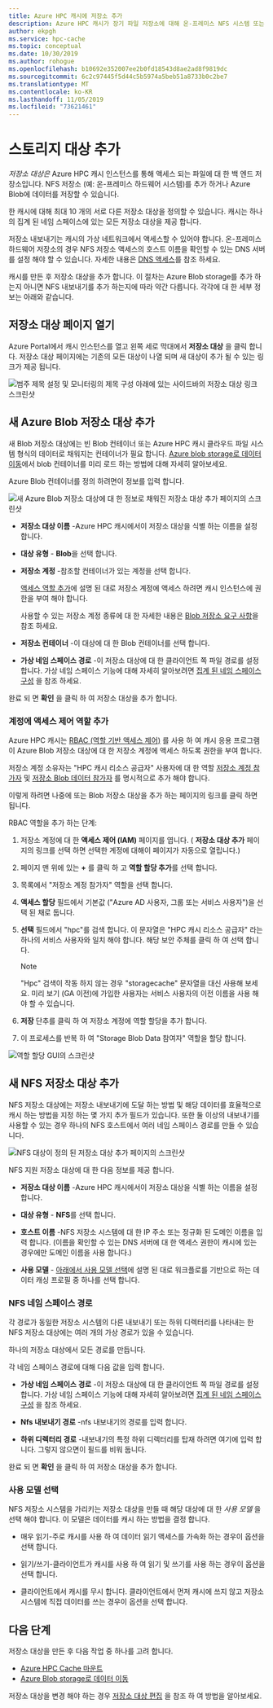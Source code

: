 ```yaml
---
title: Azure HPC 캐시에 저장소 추가
description: Azure HPC 캐시가 장기 파일 저장소에 대해 온-프레미스 NFS 시스템 또는 Azure Blob 컨테이너를 사용할 수 있도록 저장소 대상을 정의 하는 방법
author: ekpgh
ms.service: hpc-cache
ms.topic: conceptual
ms.date: 10/30/2019
ms.author: rohogue
ms.openlocfilehash: b10692e352007ee2b0fd18543d8ae2ad8f9819dc
ms.sourcegitcommit: 6c2c97445f5d44c5b5974a5beb51a8733b0c2be7
ms.translationtype: MT
ms.contentlocale: ko-KR
ms.lasthandoff: 11/05/2019
ms.locfileid: "73621461"
---
```

# <a name="add-storage-targets"></a>스토리지 대상 추가

*저장소 대상은* Azure HPC 캐시 인스턴스를 통해 액세스 되는 파일에 대 한 백 엔드 저장소입니다. NFS 저장소 (예: 온-프레미스 하드웨어 시스템)를 추가 하거나 Azure Blob에 데이터를 저장할 수 있습니다.

한 캐시에 대해 최대 10 개의 서로 다른 저장소 대상을 정의할 수 있습니다. 캐시는 하나의 집계 된 네임 스페이스에 있는 모든 저장소 대상을 제공 합니다.

저장소 내보내기는 캐시의 가상 네트워크에서 액세스할 수 있어야 합니다. 온-프레미스 하드웨어 저장소의 경우 NFS 저장소 액세스의 호스트 이름을 확인할 수 있는 DNS 서버를 설정 해야 할 수 있습니다. 자세한 내용은 [DNS 액세스](hpc-cache-prereqs.md#dns-access)를 참조 하세요.

캐시를 만든 후 저장소 대상을 추가 합니다. 이 절차는 Azure Blob storage를 추가 하는지 아니면 NFS 내보내기를 추가 하는지에 따라 약간 다릅니다. 각각에 대 한 세부 정보는 아래와 같습니다.

## <a name="open-the-storage-targets-page"></a>저장소 대상 페이지 열기

Azure Portal에서 캐시 인스턴스를 열고 왼쪽 세로 막대에서 **저장소 대상** 을 클릭 합니다. 저장소 대상 페이지에는 기존의 모든 대상이 나열 되며 새 대상이 추가 될 수 있는 링크가 제공 됩니다.

![범주 제목 설정 및 모니터링의 제목 구성 아래에 있는 사이드바의 저장소 대상 링크 스크린샷](media/hpc-cache-storage-targets-sidebar.png)

## <a name="add-a-new-azure-blob-storage-target"></a>새 Azure Blob 저장소 대상 추가

새 Blob 저장소 대상에는 빈 Blob 컨테이너 또는 Azure HPC 캐시 클라우드 파일 시스템 형식의 데이터로 채워지는 컨테이너가 필요 합니다. [Azure blob storage로 데이터 이동](hpc-cache-ingest.md)에서 blob 컨테이너를 미리 로드 하는 방법에 대해 자세히 알아보세요.

Azure Blob 컨테이너를 정의 하려면이 정보를 입력 합니다.

![새 Azure Blob 저장소 대상에 대 한 정보로 채워진 저장소 대상 추가 페이지의 스크린샷](media/hpc-cache-add-blob.png)

<!-- need to replace screenshot after note text is updated with both required RBAC roles and also with correct search term -->

* **저장소 대상 이름** -Azure HPC 캐시에서이 저장소 대상을 식별 하는 이름을 설정 합니다.
* **대상 유형** - **Blob**을 선택 합니다.
* **저장소 계정** -참조할 컨테이너가 있는 계정을 선택 합니다.

  [액세스 역할 추가](#add-the-access-control-roles-to-your-account)에 설명 된 대로 저장소 계정에 액세스 하려면 캐시 인스턴스에 권한을 부여 해야 합니다.

  사용할 수 있는 저장소 계정 종류에 대 한 자세한 내용은 [Blob 저장소 요구 사항](hpc-cache-prereqs.md#blob-storage-requirements)을 참조 하세요.

* **저장소 컨테이너** -이 대상에 대 한 Blob 컨테이너를 선택 합니다.

* **가상 네임 스페이스 경로** -이 저장소 대상에 대 한 클라이언트 쪽 파일 경로를 설정 합니다. 가상 네임 스페이스 기능에 대해 자세히 알아보려면 [집계 된 네임 스페이스 구성](hpc-cache-namespace.md) 을 참조 하세요.

완료 되 면 **확인** 을 클릭 하 여 저장소 대상을 추가 합니다.

### <a name="add-the-access-control-roles-to-your-account"></a>계정에 액세스 제어 역할 추가

Azure HPC 캐시는 [RBAC (역할 기반 액세스 제어)](https://docs.microsoft.com/azure/role-based-access-control/index) 를 사용 하 여 캐시 응용 프로그램이 Azure Blob 저장소 대상에 대 한 저장소 계정에 액세스 하도록 권한을 부여 합니다.

저장소 계정 소유자는 "HPC 캐시 리소스 공급자" 사용자에 대 한 역할 [저장소 계정 참가자](https://docs.microsoft.com/azure/role-based-access-control/built-in-roles#storage-account-contributor) 및 [저장소 Blob 데이터 참가자](https://docs.microsoft.com/azure/role-based-access-control/built-in-roles#storage-blob-data-contributor) 를 명시적으로 추가 해야 합니다.

이렇게 하려면 나중에 또는 Blob 저장소 대상을 추가 하는 페이지의 링크를 클릭 하면 됩니다.

RBAC 역할을 추가 하는 단계:

1. 저장소 계정에 대 한 **액세스 제어 (IAM)** 페이지를 엽니다. ( **저장소 대상 추가** 페이지의 링크를 선택 하면 선택한 계정에 대해이 페이지가 자동으로 열립니다.)

1. 페이지 맨 위에 있는 **+** 를 클릭 하 고 **역할 할당 추가**를 선택 합니다.

1. 목록에서 "저장소 계정 참가자" 역할을 선택 합니다.

1. **액세스 할당** 필드에서 기본값 ("Azure AD 사용자, 그룹 또는 서비스 사용자")을 선택 된 채로 둡니다.  

1. **선택** 필드에서 "hpc"를 검색 합니다.  이 문자열은 "HPC 캐시 리소스 공급자" 라는 하나의 서비스 사용자와 일치 해야 합니다. 해당 보안 주체를 클릭 하 여 선택 합니다.

   > [!NOTE]
   > "Hpc" 검색이 작동 하지 않는 경우 "storagecache" 문자열을 대신 사용해 보세요. 미리 보기 (GA 이전)에 가입한 사용자는 서비스 사용자의 이전 이름을 사용 해야 할 수 있습니다.

1. **저장** 단추를 클릭 하 여 저장소 계정에 역할 할당을 추가 합니다.

1. 이 프로세스를 반복 하 여 "Storage Blob Data 참여자" 역할을 할당 합니다.  

![역할 할당 GUI의 스크린샷](media/hpc-cache-add-role.png)

## <a name="add-a-new-nfs-storage-target"></a>새 NFS 저장소 대상 추가

NFS 저장소 대상에는 저장소 내보내기에 도달 하는 방법 및 해당 데이터를 효율적으로 캐시 하는 방법을 지정 하는 몇 가지 추가 필드가 있습니다. 또한 둘 이상의 내보내기를 사용할 수 있는 경우 하나의 NFS 호스트에서 여러 네임 스페이스 경로를 만들 수 있습니다.

![NFS 대상이 정의 된 저장소 대상 추가 페이지의 스크린샷](media/hpc-cache-add-nfs-target.png)

NFS 지원 저장소 대상에 대 한 다음 정보를 제공 합니다.

* **저장소 대상 이름** -Azure HPC 캐시에서이 저장소 대상을 식별 하는 이름을 설정 합니다.

* **대상 유형** - **NFS**를 선택 합니다.

* **호스트 이름** -NFS 저장소 시스템에 대 한 IP 주소 또는 정규화 된 도메인 이름을 입력 합니다. (이름을 확인할 수 있는 DNS 서버에 대 한 액세스 권한이 캐시에 있는 경우에만 도메인 이름을 사용 합니다.)

* **사용 모델** - [아래에서 사용 모델 선택](#choose-a-usage-model)에 설명 된 대로 워크플로를 기반으로 하는 데이터 캐싱 프로필 중 하나를 선택 합니다.

### <a name="nfs-namespace-paths"></a>NFS 네임 스페이스 경로

각 경로가 동일한 저장소 시스템의 다른 내보내기 또는 하위 디렉터리를 나타내는 한 NFS 저장소 대상에는 여러 개의 가상 경로가 있을 수 있습니다.

하나의 저장소 대상에서 모든 경로를 만듭니다.
<!-- You can create multiple namespace paths to represent different exports on the same NFS storage system, but you must create them all from one storage target. -->

각 네임 스페이스 경로에 대해 다음 값을 입력 합니다.

* **가상 네임 스페이스 경로** -이 저장소 대상에 대 한 클라이언트 쪽 파일 경로를 설정 합니다. 가상 네임 스페이스 기능에 대해 자세히 알아보려면 [집계 된 네임 스페이스 구성](hpc-cache-namespace.md) 을 참조 하세요.

<!--  The virtual path should start with a slash ``/``. -->

* **Nfs 내보내기 경로** -nfs 내보내기의 경로를 입력 합니다.

* **하위 디렉터리 경로** -내보내기의 특정 하위 디렉터리를 탑재 하려면 여기에 입력 합니다. 그렇지 않으면이 필드를 비워 둡니다.

완료 되 면 **확인** 을 클릭 하 여 저장소 대상을 추가 합니다.

### <a name="choose-a-usage-model"></a>사용 모델 선택
<!-- referenced from GUI - update aka.ms link if you change this heading -->

NFS 저장소 시스템을 가리키는 저장소 대상을 만들 때 해당 대상에 대 한 *사용 모델* 을 선택 해야 합니다. 이 모델은 데이터를 캐시 하는 방법을 결정 합니다.

* 매우 읽기-주로 캐시를 사용 하 여 데이터 읽기 액세스를 가속화 하는 경우이 옵션을 선택 합니다.

* 읽기/쓰기-클라이언트가 캐시를 사용 하 여 읽기 및 쓰기를 사용 하는 경우이 옵션을 선택 합니다.

* 클라이언트에서 캐시를 무시 합니다. 클라이언트에서 먼저 캐시에 쓰지 않고 저장소 시스템에 직접 데이터를 쓰는 경우이 옵션을 선택 합니다.

## <a name="next-steps"></a>다음 단계

저장소 대상을 만든 후 다음 작업 중 하나를 고려 합니다.

* [Azure HPC Cache 마운트](hpc-cache-mount.md)
* [Azure Blob storage로 데이터 이동](hpc-cache-ingest.md)

저장소 대상을 변경 해야 하는 경우 [저장소 대상 편집](hpc-cache-edit-storage.md) 을 참조 하 여 방법을 알아보세요.
